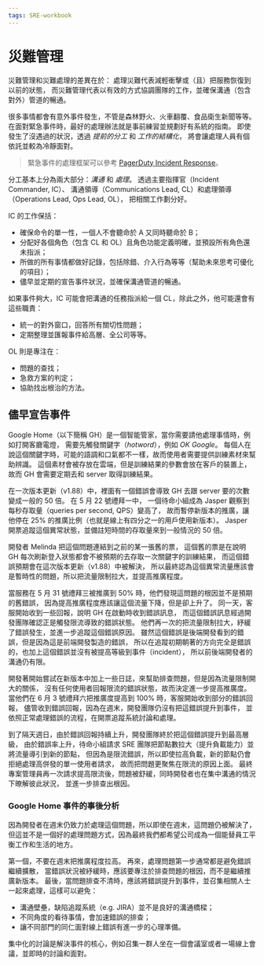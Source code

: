 ```yaml
---
tags: SRE-workbook
---
```


# 災難管理

災難管理和災難處理的差異在於：
處理災難代表減輕衝擊或（且）把服務恢復到以前的狀態，
而災難管理代表以有效的方式協調團隊的工作，並確保溝通（包含對外）管道的暢通。

很多事情都會有意外事件發生，不管是森林野火、火車翻覆、食品衛生新聞等等。
在面對緊急事件時，最好的處理辦法就是事前練習並規劃好有系統的指南。
即使發生了沒遇過的狀況，透過 *提前的分工* 和 *工作的結構化*，
將會讓處理人員有個依託並較為冷靜面對。

> 緊急事件的處理框架可以參考
> [PagerDuty Incident Response](https://response.pagerduty.com/)。

分工基本上分為兩大部分：*溝通* 和 *處理*。
透過主要指揮官（Incident Commander, IC）、
溝通領導（Communications Lead, CL）和處理領導（Operations Lead, Ops Lead, OL），
把相關工作劃分好。

IC 的工作保括：

-   確保命令的單一性，一個人不會聽命於 A 又同時聽命於 B；
-   分配好各個角色（包含 CL 和 OL）且角色功能定義明確，並預設所有角色還未指派；
-   所做的所有事情都做好記錄，包括除錯、介入行為等等（幫助未來思考可優化的項目）；
-   儘早並定期的宣告事件狀況，並確保溝通管道的暢通。

如果事件夠大，IC 可能會把溝通的任務指派給一個 CL，除此之外，他可能還會有這些職責：

-   統一的對外窗口，回答所有關切性問題；
-   定期整理並匯報事件給高層、全公司等等。

OL 則是專注在：

-   問題的查找；
-   急救方案的判定；
-   協助找出根治的方法。

## 儘早宣告事件

Google Home（以下簡稱 GH）是一個智能管家，當你需要請他處理事情時，例如打開客廳電燈，
需要先觸發關鍵字（*hotword*），例如 *OK Google*。
每個人在說這個關鍵字時，可能的語調和口氣都不一樣，故而使用者需要提供訓練素材來幫助辨識。
這個素材會被存放在雲端，但是訓練結果的參數會放在客戶的裝置上，
故而 GH 會需要定期去和 server 取得訓練結果。

在一次版本更新（v1.88）中，裡面有一個錯誤會導致 GH 去跟 server 要的次數變成一般的 50 倍。
在 5 月 22 號禮拜一中，
一個待命小組成為 Jasper 觀察到每秒存取量（queries per second, QPS）變高了，
故而暫停新版本的推廣，讓他停在 25% 的推廣比例（也就是線上有四分之一的用戶使用新版本）。
Jasper 開票追蹤這個異常狀態，並備註短時間的存取量來到一般情況的 50 倍。

開發者 Melinda 把這個問題連結到之前的某一張舊的票，
這個舊的票是在說明 GH 每次刷新登入狀態都會不被預期的去存取一次關鍵字的訓練結果，
而這個錯誤預期會在這次版本更新（v1.88）中被解決，
所以最終認為這個異常流量應該會是暫時性的問題，所以把流量限制拉大，並提高推廣程度。

當服務在 5 月 31 號禮拜三被推廣到 50% 時，他們發現這問題的根因並不是預期的舊錯誤，
因為提高推廣程度應該讓這個流量下降，但是卻上升了。
同一天，客服開始收到一些回報，說明 GH 在啟動時收到錯誤訊息，
而這個錯誤訊息經過開發團隊確認正是觸發限流導致的錯誤狀態。
他們再一次的把流量限制拉大，紓緩了錯誤發生，並進一步追蹤這個錯誤原因。
雖然這個錯誤是後端開發看到的錯誤，但是因為這是前端開發製造的錯誤，
所以在追蹤初期朝著的方向完全是錯誤的，也加上這個錯誤並沒有被提高等級到事件（incident），
所以前後端開發者的溝通仍有限。

開發著開始嘗試在新版本中加上一些日誌，來幫助排查問題，但是因為流量限制開大的關係，
沒有任何使用者回報限流的錯誤狀態，故而決定進一步提高推廣度。
當他們在 6 月 3 號禮拜六把推廣度提高到 100% 時，客服開始收到部分的錯誤回報，
儘管收到錯誤回報，因為在週末，開發團隊仍沒有把這錯誤提升到事件，
並依照正常處理錯誤的流程，在開票追蹤系統討論和處理。

到了隔天週日，由於錯誤回報持續上升，開發團隊終於把這個錯誤提升到最高層級，
由於錯誤率上升，待命小組請求 SRE 團隊把節點數拉大（提升負載能力）並將流量導引到新的節點，
但因為是限流錯誤，所以即使拉高負載，新的節點仍會拒絕處理高併發的單一使用者請求，
故而把問題更聚焦在限流的原因上面。
最終專案管理員再一次請求提高限流後，問題被舒緩，同時開發者也在集中溝通的情況下暸解彼此狀況，
並進一步排查出根因。

### Google Home 事件的事後分析

因為開發者在週末仍致力於處理這個問題，所以即使在週末，這問題仍被解決了，
但這並不是一個好的處理問題方式，因為最終我們都希望公司成為一個能替員工平衡工作和生活的地方。

第一個，不要在週末把推廣程度拉高。
再來，處理問題第一步通常都是避免錯誤繼續擴散，
當錯誤狀況被紓緩時，應該要專注於排查問題的根因，而不是繼續推廣新版本。
最後，當問題排查不清時，應該將錯誤提升到事件，並召集相關人士一起來處理，這樣可以避免：

-   溝通壁壘，缺陷追蹤系統（e.g. JIRA）並不是良好的溝通橋樑；
-   不同角度的看待事情，會加速錯誤的排查；
-   讓不同部門的同仁面對線上錯誤有進一步的心理準備。

集中化的討論是解決事件的核心，例如召集一群人坐在一個會議室或者一場線上會議，並即時的討論和面對。
